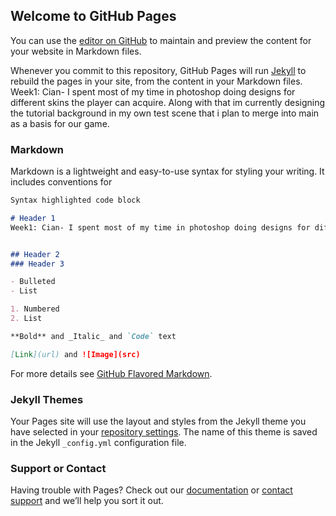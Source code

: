 ## Welcome to GitHub Pages

You can use the [editor on GitHub](https://github.com/s00187820/ThePinballAdventures.github.io/edit/gh-pages/index.md) to maintain and preview the content for your website in Markdown files.

Whenever you commit to this repository, GitHub Pages will run [Jekyll](https://jekyllrb.com/) to rebuild the pages in your site, from the content in your Markdown files.
Week1: Cian- I spent most of my time in photoshop doing designs for different skins the player can acquire. Along with that im currently designing the tutorial background in my own test scene that i plan to merge into main as a basis for our game.

### Markdown

Markdown is a lightweight and easy-to-use syntax for styling your writing. It includes conventions for

```markdown
Syntax highlighted code block

# Header 1
Week1: Cian- I spent most of my time in photoshop doing designs for different skins the player can acquire. Along with that im currently designing the tutorial background in my own test scene that i plan to merge into main as a basis for our game.


## Header 2
### Header 3

- Bulleted
- List

1. Numbered
2. List

**Bold** and _Italic_ and `Code` text

[Link](url) and ![Image](src)
```

For more details see [GitHub Flavored Markdown](https://guides.github.com/features/mastering-markdown/).

### Jekyll Themes

Your Pages site will use the layout and styles from the Jekyll theme you have selected in your [repository settings](https://github.com/s00187820/ThePinballAdventures.github.io/settings/pages). The name of this theme is saved in the Jekyll `_config.yml` configuration file.

### Support or Contact

Having trouble with Pages? Check out our [documentation](https://docs.github.com/categories/github-pages-basics/) or [contact support](https://support.github.com/contact) and we’ll help you sort it out.
